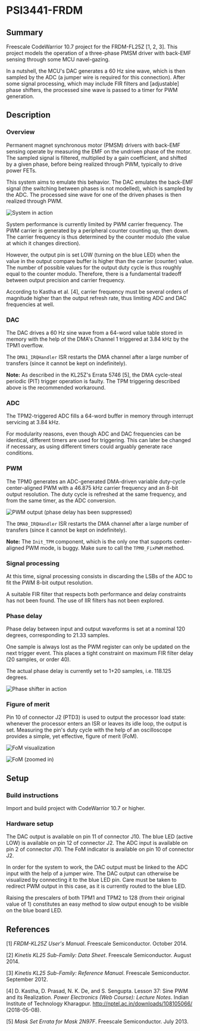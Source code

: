 # PSI3441-FRDM

## Summary

Freescale CodeWarrior 10.7 project for the FRDM-FL25Z [1, 2, 3]. This project models the operation of a three-phase PMSM driver with back-EMF sensing through some MCU navel-gazing.

In a nutshell, the MCU's DAC generates a 60 Hz sine wave, which is then sampled by the ADC (a jumper wire is required for this connection). After some signal processing, which may include FIR filters and [adjustable] phase shifters, the processed sine wave is passed to a timer for PWM generation.


## Description

### Overview

Permanent magnet synchronous motor (PMSM) drivers with back-EMF sensing operate by measuring the EMF on the undriven phase of the motor. The sampled signal is filtered, multiplied by a gain coefficient, and shifted by a given phase, before being realized through PWM, typically to drive power FETs.

This system aims to emulate this behavior. The DAC emulates the back-EMF signal (the switching between phases is not modelled), which is sampled by the ADC. The processed sine wave for one of the driven phases is then realized through PWM.

![](Documentation/pictures/system.png "System in action")

System performance is currently limited by PWM carrier frequency. The PWM carrier is generated by a peripheral counter counting up, then down. The carrier frequency is thus determined by the counter modulo (the value at which it changes direction).

However, the output pin is set LOW (turning on the blue LED) when the value in the output compare buffer is higher than the carrier (counter) value. The number of possible values for the output duty cycle is thus roughly equal to the counter modulo. Therefore, there is a fundamental tradeoff between output precision and carrier frequency.

According to Kastha et al. [4], carrier frequency must be several orders of magnitude higher than the output refresh rate, thus limiting ADC and DAC frequencies at well.


### DAC

The DAC drives a 60 Hz sine wave from a 64-word value table stored in memory with the help of the DMA's Channel 1 triggered at 3.84 kHz by the TPM1 overflow.

The `DMA1_IRQHandler` ISR restarts the DMA channel after a large number of transfers (since it cannot be kept on indefinitely).

**Note:** As described in the KL25Z's Errata 5746 [5], the DMA cycle-steal periodic (PIT) trigger operation is faulty. The TPM triggering described above is the recommended workaround.


### ADC

The TPM2-triggered ADC fills a 64-word buffer in memory through interrupt servicing at 3.84 kHz.

For modularity reasons, even though ADC and DAC frequencies can be identical, different timers are used for triggering. This can later be changed if necessary, as using different timers could arguably generate race conditions.


### PWM

The TPM0 generates an ADC-generated DMA-driven variable duty-cycle center-aligned PWM with a 46.875 kHz carrier frequency and an 8-bit output resolution. The duty cycle is refreshed at the same frequency, and from the same timer, as the ADC conversion.

![](Documentation/pictures/pwm.png "PWM output (phase delay has been suppressed)")

The `DMA0_IRQHandler` ISR restarts the DMA channel after a large number of transfers (since it cannot be kept on indefinitely).

**Note:** The `Init_TPM` component, which is the only one that supports center-aligned PWM mode, is buggy. Make sure to call the `TPM0_FixPWM` method.


### Signal processing

At this time, signal processing consists in discarding the LSBs of the ADC to fit the PWM 8-bit output resolution.

A suitable FIR filter that respects both performance and delay constraints has not been found. The use of IIR filters has not been explored.


### Phase delay

Phase delay between input and output waveforms is set at a nominal 120 degrees, corresponding to 21.33 samples.

One sample is always lost as the PWM register can only be updated on the next trigger event. This places a tight constraint on maximum FIR filter delay (20 samples, or order 40).

The actual phase delay is currently set to 1+20 samples, i.e. 118.125 degrees.

![](Documentation/pictures/shift.png "Phase shifter in action")


### Figure of merit

Pin 10 of connector J2 (PTD3) is used to output the processor load state: whenever the processor enters an ISR or leaves its idle loop, the output is set. Measuring the pin's duty cycle with the help of an oscilloscope provides a simple, yet effective, figure of merit (FoM).

![](Documentation/pictures/duty-1.png "FoM visualization")

![](Documentation/pictures/duty-2.png "FoM (zoomed in)")


## Setup

### Build instructions

Import and build project with CodeWarrior 10.7 or higher.


### Hardware setup

The DAC output is available on pin 11 of connector J10. The blue LED (active LOW) is available on pin 12 of connector J2. The ADC input is available on pin 2 of connector J10. The FoM indicator is available on pin 10 of connector J2.

In order for the system to work, the DAC output must be linked to the ADC input with the help of a jumper wire. The DAC output can otherwise be visualized by connecting it to the blue LED pin. Care must be taken to redirect PWM output in this case, as it is currently routed to the blue LED.

Raising the prescalers of both TPM1 and TPM2 to 128 (from their original value of 1) constitutes an easy method to slow output enough to be visible on the blue board LED.


## References

[1] *FRDM-KL25Z User's Manual*. Freescale Semiconductor. October 2014.

[2] *Kinetis KL25 Sub-Family: Data Sheet*. Freescale Semiconductor. August 2014.

[3] *Kinetis KL25 Sub-Family: Reference Manual*. Freescale Semiconductor. September 2012.

[4] D. Kastha, D. Prasad, N. K. De, and S. Sengupta. Lesson 37: Sine PWM and its Realization. *Power Electronics (Web Course): Lecture Notes*. Indian Institute of Technology Kharagpur. http://nptel.ac.in/downloads/108105066/ (2018-05-08).

[5] *Mask Set Errata for Mask 2N97F*. Freescale Semiconductor. July 2013.

